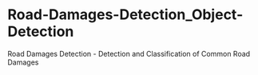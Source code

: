 # Road-Damages-Detection_Object-Detection
Road Damages Detection - Detection and Classification of Common Road Damages
